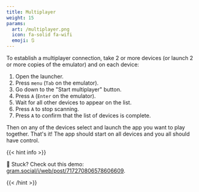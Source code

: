 ```yaml
---
title: Multiplayer
weight: 15
params:
  art: /multiplayer.png
  icon: fa-solid fa-wifi
  emoji: 🔃
---
```


To establish a multiplayer connection, take 2 or more devices (or launch 2 or more copies of the emulator) and on each device:

1. Open the launcher.
1. Press `menu` (`Tab` on the emulator).
1. Go down to the "Start multiplayer" button.
1. Press `A` (`Enter` on the emulator).
1. Wait for all other devices to appear on the list.
1. Press `A` to stop scanning.
1. Press `A` to confirm that the list of devices is complete.

Then on any of the devices select and launch the app you want to play together. That's it! The app should start on all devices and you all should have control.

{{< hint info >}}

🎥 Stuck? Check out this demo: [gram.social/i/web/post/717270806578606609](https://gram.social/i/web/post/717270806578606609).

{{< /hint >}}
